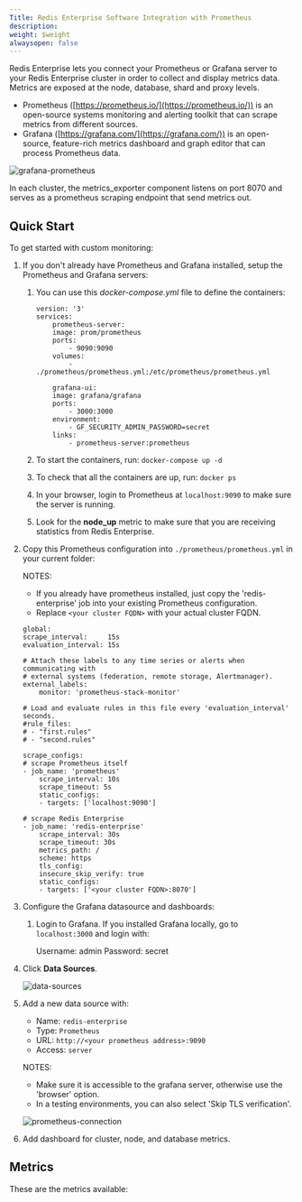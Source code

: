 ```yaml
---
Title: Redis Enterprise Software Integration with Prometheus
description: 
weight: $weight
alwaysopen: false
---
```

Redis Enterprise lets you connect your Prometheus or Grafana server to your Redis Enterprise cluster in order to collect and display metrics data. Metrics are exposed at the node, database, shard and proxy levels.

*   Prometheus ([https://prometheus.io/](https://prometheus.io/)) is an open-source systems monitoring and alerting toolkit that can scrape metrics from different sources.
*   Grafana ([https://grafana.com/](https://grafana.com/)) is an open-source, feature-rich metrics dashboard and graph editor that can process Prometheus data.

![grafana-prometheus](/images/rs/grafana-prometheus.png?width=500)

In each cluster, the metrics_exporter component listens on port 8070 and serves as a prometheus scraping endpoint that send metrics out.

## Quick Start

To get started with custom monitoring:

1. If you don't already have Prometheus and Grafana installed, setup the Prometheus and Grafana servers:
    1. You can use this _docker-compose.yml_ file to define the containers:

        ```
        version: '3'
        services:
            prometheus-server:
            image: prom/prometheus
            ports:
                - 9090:9090
            volumes:
                - ./prometheus/prometheus.yml:/etc/prometheus/prometheus.yml

            grafana-ui:
            image: grafana/grafana
            ports:
                - 3000:3000
            environment:
                - GF_SECURITY_ADMIN_PASSWORD=secret
            links:
                - prometheus-server:prometheus
        ```
    1. To start the containers, run: `docker-compose up -d`
    1. To check that all the containers are up, run: `docker ps`
    1. In your browser, login to Prometheus at `localhost:9090` to make sure the server is running.
    1. Look for the **node_up** metric to make sure that you are receiving statistics from Redis Enterprise.
1. Copy this Prometheus configuration into `./prometheus/prometheus.yml` in your current folder:

	NOTES:
        
    * If you already have prometheus installed, just copy the 'redis-enterprise' job into your existing Prometheus configuration.
    * Replace `<your cluster FQDN>` with your actual cluster FQDN.

    ```
    global:
    scrape_interval:     15s
    evaluation_interval: 15s

    # Attach these labels to any time series or alerts when communicating with
    # external systems (federation, remote storage, Alertmanager).
    external_labels:
        monitor: 'prometheus-stack-monitor'

    # Load and evaluate rules in this file every 'evaluation_interval' seconds.
    #rule_files:
    # - "first.rules"
    # - "second.rules"

    scrape_configs:
    # scrape Prometheus itself
    - job_name: 'prometheus'
        scrape_interval: 10s
        scrape_timeout: 5s
        static_configs:
        - targets: ['localhost:9090']

    # scrape Redis Enterprise
    - job_name: 'redis-enterprise'
        scrape_interval: 30s
        scrape_timeout: 30s
        metrics_path: /
        scheme: https
        tls_config:
        insecure_skip_verify: true
        static_configs:
        - targets: ['<your cluster FQDN>:8070']
    ```

1. Configure the Grafana datasource and dashboards:
    1. Login to Grafana. If you installed Grafana locally, go to `localhost:3000` and login with:

    	Username: admin
    	Password: secret

1. Click **Data Sources**.

    ![data-sources](/images/rs/data-sources.png?width=300)

1. Add a new data source with:

    * Name: `redis-enterprise`
    * Type: `Prometheus`
    * URL: `http://<your prometheus address>:9090`
    * Access: `server`

    NOTES:

    * Make sure it is accessible to the grafana server, otherwise use the 'browser' option.
    * In a testing environments, you can also select 'Skip TLS verification'.

    ![prometheus-connection](/images/rs/prometheus-connection.png?width=500)

1. Add dashboard for cluster, node, and database metrics.

## Metrics

These are the metrics available: